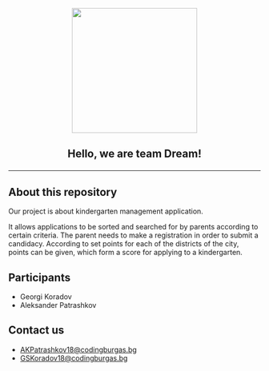  <p align="center"><img src="https://user-images.githubusercontent.com/59877276/125040135-f46ae480-e09f-11eb-84ed-546a6e142178.png" width="250"></p>

## <p align="center">Hello, we are team Dream!</p>


---

## About this repository


Our project is about kindergarten management application.

It allows applications to be sorted and searched for by parents according to certain criteria. 
The parent needs to make a registration in order to submit a candidacy.
According to set points for each of the districts of the city, points can be given, which form a score for applying to a kindergarten.

## Participants

 - Georgi Koradov
 - Aleksander Patrashkov 

## Contact us

 - AKPatrashkov18@codingburgas.bg
 - GSKoradov18@codingburgas.bg
